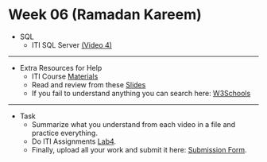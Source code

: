 # Week 06 (Ramadan Kareem)
   - SQL 
      - ITI SQL Server [(Video 4)](https://youtube.com/playlist?list=PLYpJKvLDuJhgMzOXRwUJ2_ZlVt3zSh8PA&si=Hq9cy34qaT9fGehN)
---
  - Extra Resources for Help
     - ITI Course [Materials](https://drive.google.com/drive/folders/1zMG-A-k0-JUV1sdphQvoeLimqWMH3HMX)
     - Read and review from these [Slides](https://drive.google.com/drive/folders/1zIO5fsdij-1afPkfSJQzTIw8f9SFF8s6?usp=drive_link)
     - If you fail to understand anything you can search here: [W3Schools](https://www.w3schools.com/sql/)
---
- Task
    - Summarize what you understand from each video in a file and practice everything.
    - Do ITI Assignments [Lab4](https://docs.google.com/document/d/17rF6dSZzezsupAitzA3w52_d0X6L1Mws/edit?usp=drive_link&ouid=115708496447827020766&rtpof=true&sd=true).
    - Finally, upload all your work and submit it here: [Submission Form](https://forms.gle/bqU7da6quPs6egg87).
